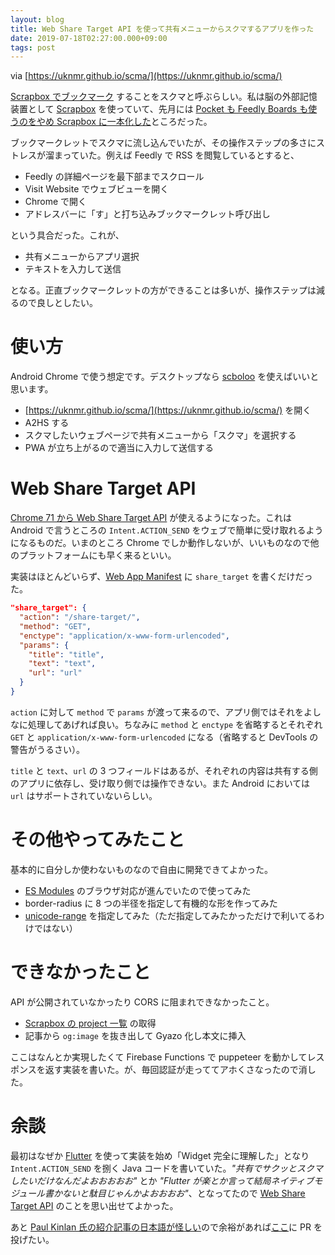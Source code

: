 ```yaml
---
layout: blog
title: Web Share Target API を使って共有メニューからスクマするアプリを作った
date: 2019-07-18T02:27:00.000+09:00
tags: post
---
```


via [https://uknmr.github.io/scma/](https://uknmr.github.io/scma/)

[Scrapbox でブックマーク](https://scrapbox.io/masui/スクマのすすめ) することをスクマと呼ぶらしい。私は脳の外部記憶装置として [Scrapbox](https://scrapbox.io/uknmr/) を使っていて、先月には [Pocket も Feedly Boards も使うのをやめ Scrapbox に一本化した](https://scrapbox.io/uknmr/スクマ用のブックマークレットを書いた)ところだった。

ブックマークレットでスクマに流し込んでいたが、その操作ステップの多さにストレスが溜まっていた。例えば Feedly で RSS を閲覧しているとすると、

- Feedly の詳細ページを最下部までスクロール
- Visit Website でウェブビューを開く
- Chrome で開く
- アドレスバーに「す」と打ち込みブックマークレット呼び出し

という具合だった。これが、

- 共有メニューからアプリ選択
- テキストを入力して送信

となる。正直ブックマークレットの方ができることは多いが、操作ステップは減るので良しとしたい。

# 使い方

Android Chrome で使う想定です。デスクトップなら [scboloo](https://github.com/pastak/scboloo) を使えばいいと思います。

- [https://uknmr.github.io/scma/](https://uknmr.github.io/scma/) を開く
- A2HS する
- スクマしたいウェブページで共有メニューから「スクマ」を選択する
- PWA が立ち上がるので適当に入力して送信する

# Web Share Target API

[Chrome 71 から Web Share Target API](https://developers.google.com/web/updates/2018/12/web-share-target) が使えるようになった。これは Android で言うところの `Intent.ACTION_SEND` をウェブで簡単に受け取れるようになるものだ。いまのところ Chrome でしか動作しないが、いいものなので他のプラットフォームにも早く来るといい。

実装はほとんどいらず、[Web App Manifest](https://developers.google.com/web/fundamentals/web-app-manifest/) に `share_target` を書くだけだった。

```json
"share_target": {
  "action": "/share-target/",
  "method": "GET",
  "enctype": "application/x-www-form-urlencoded",
  "params": {
    "title": "title",
    "text": "text",
    "url": "url"
  }
}
```

`action` に対して `method` で `params` が渡って来るので、アプリ側ではそれをよしなに処理してあげれば良い。ちなみに `method` と `enctype` を省略するとそれぞれ `GET` と `application/x-www-form-urlencoded` になる（省略すると DevTools の警告がうるさい）。

`title` と `text`、`url` の 3 つフィールドはあるが、それぞれの内容は共有する側のアプリに依存し、受け取り側では操作できない。また Android においては `url` はサポートされていないらしい。

# その他やってみたこと

基本的に自分しか使わないものなので自由に開発できてよかった。

- [ES Modules](https://caniuse.com/#feat=es6-module) のブラウザ対応が進んでいたので使ってみた
- border-radius に 8 つの半径を指定して有機的な形を作ってみた
- [unicode-range](https://developer.mozilla.org/ja/docs/Web/CSS/@font-face/unicode-range) を指定してみた（ただ指定してみたかっただけで利いてるわけではない）

# できなかったこと

API が公開されていなかったり CORS に阻まれできなかったこと。

- [Scrapbox の project 一覧](https://scrapbox.io/api/projects) の取得
- 記事から `og:image` を抜き出して Gyazo 化し本文に挿入

ここはなんとか実現したくて Firebase Functions で puppeteer を動かしてレスポンスを返す実装を書いた。が、毎回認証が走っててアホくさなったので消した。

# 余談

最初はなぜか [Flutter](https://flutter.dev/) を使って実装を始め「Widget 完全に理解した」となり `Intent.ACTION_SEND` を捌く Java コードを書いていた。_"共有でサクッとスクマしたいだけなんだよおおおおお"_ とか _"Flutter が楽とか言って結局ネイティブモジュール書かないと駄目じゃんかよおおおお"_、となってたので [Web Share Target API](https://wicg.github.io/web-share-target/) のことを思い出せてよかった。

あと [Paul Kinlan 氏の紹介記事の日本語が怪しい](https://paul.kinlan.me/ja/web-share-target-api/)ので余裕があれば[ここ](https://github.com/PaulKinlan/paul.kinlan.me/blob/main/content/ja/2018-04-15-share-target-api.ja.markdown)に PR を投げたい。
